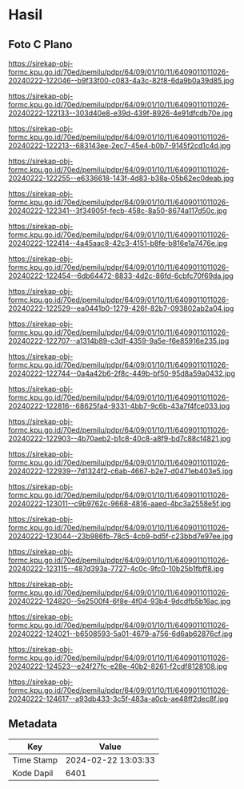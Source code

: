 # Hasil

## Foto C Plano

https://sirekap-obj-formc.kpu.go.id/70ed/pemilu/pdpr/64/09/01/10/11/6409011011026-20240222-122046--b9f33f00-c083-4a3c-82f8-6da9b0a39d85.jpg

https://sirekap-obj-formc.kpu.go.id/70ed/pemilu/pdpr/64/09/01/10/11/6409011011026-20240222-122133--303d40e8-e39d-439f-8926-4e91dfcdb70e.jpg

https://sirekap-obj-formc.kpu.go.id/70ed/pemilu/pdpr/64/09/01/10/11/6409011011026-20240222-122213--683143ee-2ec7-45e4-b0b7-9145f2cd1c4d.jpg

https://sirekap-obj-formc.kpu.go.id/70ed/pemilu/pdpr/64/09/01/10/11/6409011011026-20240222-122255--e6336618-143f-4d83-b38a-05b62ec0deab.jpg

https://sirekap-obj-formc.kpu.go.id/70ed/pemilu/pdpr/64/09/01/10/11/6409011011026-20240222-122341--3f34905f-fecb-458c-8a50-8674a117d50c.jpg

https://sirekap-obj-formc.kpu.go.id/70ed/pemilu/pdpr/64/09/01/10/11/6409011011026-20240222-122414--4a45aac8-42c3-4151-b8fe-b816e1a7476e.jpg

https://sirekap-obj-formc.kpu.go.id/70ed/pemilu/pdpr/64/09/01/10/11/6409011011026-20240222-122454--6db64472-8833-4d2c-86fd-6cbfc70f69da.jpg

https://sirekap-obj-formc.kpu.go.id/70ed/pemilu/pdpr/64/09/01/10/11/6409011011026-20240222-122529--ea0441b0-1279-426f-82b7-093802ab2a04.jpg

https://sirekap-obj-formc.kpu.go.id/70ed/pemilu/pdpr/64/09/01/10/11/6409011011026-20240222-122707--a1314b89-c3df-4359-9a5e-f6e85916e235.jpg

https://sirekap-obj-formc.kpu.go.id/70ed/pemilu/pdpr/64/09/01/10/11/6409011011026-20240222-122744--0a4a42b6-2f8c-449b-bf50-95d8a59a0432.jpg

https://sirekap-obj-formc.kpu.go.id/70ed/pemilu/pdpr/64/09/01/10/11/6409011011026-20240222-122816--68625fa4-9331-4bb7-9c6b-43a7f4fce033.jpg

https://sirekap-obj-formc.kpu.go.id/70ed/pemilu/pdpr/64/09/01/10/11/6409011011026-20240222-122903--4b70aeb2-b1c8-40c8-a8f9-bd7c88cf4821.jpg

https://sirekap-obj-formc.kpu.go.id/70ed/pemilu/pdpr/64/09/01/10/11/6409011011026-20240222-122939--7d1324f2-c6ab-4667-b2e7-d0471eb403e5.jpg

https://sirekap-obj-formc.kpu.go.id/70ed/pemilu/pdpr/64/09/01/10/11/6409011011026-20240222-123011--c9b9762c-9668-4816-aaed-4bc3a2558e5f.jpg

https://sirekap-obj-formc.kpu.go.id/70ed/pemilu/pdpr/64/09/01/10/11/6409011011026-20240222-123044--23b986fb-78c5-4cb9-bd5f-c23bbd7e97ee.jpg

https://sirekap-obj-formc.kpu.go.id/70ed/pemilu/pdpr/64/09/01/10/11/6409011011026-20240222-123115--487d393a-7727-4c0c-9fc0-10b25b1fbff8.jpg

https://sirekap-obj-formc.kpu.go.id/70ed/pemilu/pdpr/64/09/01/10/11/6409011011026-20240222-124820--5e2500f4-6f8e-4f04-93b4-9dcdfb5b16ac.jpg

https://sirekap-obj-formc.kpu.go.id/70ed/pemilu/pdpr/64/09/01/10/11/6409011011026-20240222-124021--b6508593-5a01-4679-a756-6d6ab62876cf.jpg

https://sirekap-obj-formc.kpu.go.id/70ed/pemilu/pdpr/64/09/01/10/11/6409011011026-20240222-124523--e24f27fc-e28e-40b2-8261-f2cdf8128108.jpg

https://sirekap-obj-formc.kpu.go.id/70ed/pemilu/pdpr/64/09/01/10/11/6409011011026-20240222-124617--a93db433-3c5f-483a-a0cb-ae48ff2dec8f.jpg


## Metadata

| Key        | Value               |
| ---------- | ------------------- |
| Time Stamp | 2024-02-22 13:03:33 |
| Kode Dapil | 6401                |



